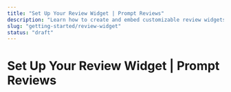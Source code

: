 ```yaml
---
title: "Set Up Your Review Widget | Prompt Reviews"
description: "Learn how to create and embed customizable review widgets on your website to showcase customer testimonials."
slug: "getting-started/review-widget"
status: "draft"
---
```


# Set Up Your Review Widget | Prompt Reviews

